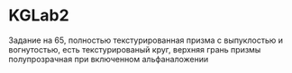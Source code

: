 # KGLab2
Задание на 65, полностью текстурированная призма с выпуклостью и вогнутостью, есть текстурированый круг, верхняя грань призмы полупрозрачная при включенном альфаналожении
